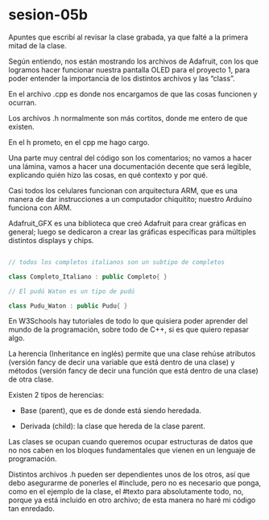# sesion-05b

Apuntes que escribí al revisar la clase grabada, ya que falté a la primera mitad de la clase.

Según entiendo, nos están mostrando los archivos de Adafruit, con los que logramos hacer funcionar nuestra pantalla OLED para el proyecto 1, para poder entender la importancia de los distintos archivos y las “class”.

En el archivo .cpp es donde nos encargamos de que las cosas funcionen y ocurran.

Los archivos .h normalmente son más cortitos, donde me entero de que existen.

En el h prometo, en el cpp me hago cargo.

Una parte muy central del código son los comentarios; no vamos a hacer una lámina, vamos a hacer una documentación decente que será legible, explicando quién hizo las cosas, en qué contexto y por qué.

Casi todos los celulares funcionan con arquitectura ARM, que es una manera de dar instrucciones a un computador chiquitito; nuestro Arduino funciona con ARM.

Adafruit_GFX es una biblioteca que creó Adafruit para crear gráficas en general; luego se dedicaron a crear las gráficas específicas para múltiples distintos displays y chips.

``` cpp

// todos los completos italianos son un subtipo de completos

class Completo_Italiano : public Completo{ }

// El pudú Waton es un tipo de pudú

class Pudu_Waton : public Pudu{ }

```

En W3Schools hay tutoriales de todo lo que quisiera poder aprender del mundo de la programación, sobre todo de C++, si es que quiero repasar algo.

La herencia (Inheritance en inglés) permite que una clase rehúse atributos (versión fancy de decir una variable que está dentro de una clase) y métodos (versión fancy de decir una función que está dentro de una clase) de otra clase.

Existen 2 tipos de herencias:  

- Base (parent), que es de donde está siendo heredada.  

- Derivada (child): la clase que hereda de la clase parent.  

Las clases se ocupan cuando queremos ocupar estructuras de datos que no nos caben en los bloques fundamentales que vienen en un lenguaje de programación.

Distintos archivos .h pueden ser dependientes unos de los otros, así que debo asegurarme de ponerles el #include, pero no es necesario que ponga, como en el ejemplo de la clase, el #texto para absolutamente todo, no, porque ya está incluido en otro archivo; de esta manera no haré mi código tan enredado.


